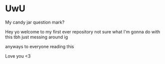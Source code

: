# UwU
My candy jar question mark?

Hey yo welcome to my first ever repository
not sure what I'm gonna do with this tbh
just messing around ig

anyways to everyone reading this

Love you <3
